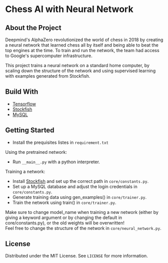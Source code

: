 # Chess AI with Neural Network

## About the Project
Deepmind's AlphaZero revolutionized the world of chess in 2018 by creating a neural network that learned chess all by itself and being able to beat the top engines at the time. To train and run the network, the team had access to Google's supercomputer infrastructure. 

This project trains a neural network on a standard home computer, by scaling down the structure of the network and using supervised learning with examples generated from Stockfish.

## Build With
- [Tensorflow](https://www.tensorflow.org/)
- [Stockfish](https://stockfishchess.org/)
- [MySQL](https://www.mysql.com/)

## Getting Started
- Install the prequisites listes in `requirement.txt`

Using the pretrained network:
  - Run `__main__.py` with a python interpreter.
  
Training a network:
  - Install [Stockfish](https://stockfishchess.org/) and set up the correct path in `core/constants.py`.
  - Set up a MySQL database and adjust the login credentials in `core/constants.py`.
  - Generate training data using gen\_examples() in `core/trainer.py`.
  - Train the network using train() in `core/trainer.py`.
  
  Make sure to change model\_name when training a new network (either by giving a keyword argument or by changing the default in core/constants.py), or the old weights will be overwritten! \
  Feel free to change the structure of the network in `core/neural_network.py`.

## License
Distributed under the MIT License. See `LICENSE` for more information.
